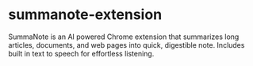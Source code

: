 # summanote-extension
SummaNote is an AI powered Chrome extension that summarizes long articles, documents, and web pages into quick, digestible note. Includes  built in text to speech for effortless listening.
